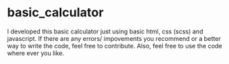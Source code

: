 # basic_calculator
I developed this basic calculator just using basic html, css (scss) and javascript. If there are any errors/ impovements you recommend or a better way to write the code, feel free to contribute. Also, feel free to use the code where ever you like. 
